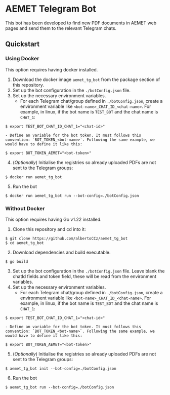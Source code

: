 # AEMET Telegram Bot
This bot has been developed to find new PDF documents in AEMET web pages and send them to the relevant Telegram chats.

## Quickstart
### Using Docker
This option requires having docker installed.

1. Download the docker image `aemet_tg_bot` from the package section of this repository.
2. Set up the bot configuration in the `./botConfig.json` file.
3. Set up the necessary environment variables.
    - For each Telegram chat/group defined in `./botConfig.json`, create a environment variable like `<bot-name>_CHAT_ID_<chat-name>`. For example, in linux, if the bot name is `TEST_BOT` and the chat name is `CHAT_1`:
```console
$ export TEST_BOT_CHAT_ID_CHAT_1="<chat-id>"
```
    - Define an variable for the bot token. It must follows this convention: `BOT_TOKEN_<bot-name>`. Following the same example, we would have to define it like this:
```console
$ export BOT_TOKEN_AEMET="<bot-token>"
```
4. (_Optionally_) Initialise the registries so already uploaded PDFs are not sent to the Telegram groups:
```console
$ docker run aemet_tg_bot
```
5. Run the bot
```console
$ docker run aemet_tg_bot run --bot-config=./botConfig.json
```

### Without Docker
This option requires having Go v1.22 installed.

1. Clone this repository and cd into it:
```console
$ git clone https://github.com/albertoCCz/aemet_tg_bot
$ cd aemet_tg_bot
```
2. Download dependencies and build executable.
```console
$ go build
```
3. Set up the bot configuration in the `./botConfig.json` file. Leave blank the chatId fields and token field, these will be read from the environment variables.
4. Set up the necessary environment variables.
    - For each Telegram chat/group defined in `./botConfig.json`, create a environment variable like `<bot-name>_CHAT_ID_<chat-name>`. For example, in linux, if the bot name is `TEST_BOT` and the chat name is `CHAT_1`:
```console
$ export TEST_BOT_CHAT_ID_CHAT_1="<chat-id>"
```
    - Define an variable for the bot token. It must follows this convention: `BOT_TOKEN_<bot-name>`. Following the same example, we would have to define it like this:
```console
$ export BOT_TOKEN_AEMET="<bot-token>"
```
5. (_Optionally_) Initialise the registries so already uploaded PDFs are not sent to the Telegram groups:
```console
$ aemet_tg_bot init --bot-config=./botConfig.json
```
6. Run the bot
```console
$ aemet_tg_bot run --bot-config=./botConfig.json
```
